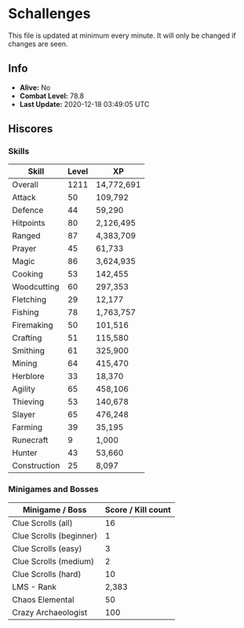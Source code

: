 # Schallenges

This file is updated at minimum every minute. It will only be changed if changes are seen.

## Info

 - **Alive:** No
 - **Combat Level:** 78.8
 - **Last Update:** 2020-12-18 03:49:05 UTC

## Hiscores

### Skills

| Skill | Level | XP |
|--|--|--|
| Overall | 1211 | 14,772,691 |
| Attack | 50 | 109,792 |
| Defence | 44 | 59,290 |
| Hitpoints | 80 | 2,126,495 |
| Ranged | 87 | 4,383,709 |
| Prayer | 45 | 61,733 |
| Magic | 86 | 3,624,935 |
| Cooking | 53 | 142,455 |
| Woodcutting | 60 | 297,353 |
| Fletching | 29 | 12,177 |
| Fishing | 78 | 1,763,757 |
| Firemaking | 50 | 101,516 |
| Crafting | 51 | 115,580 |
| Smithing | 61 | 325,900 |
| Mining | 64 | 415,470 |
| Herblore | 33 | 18,370 |
| Agility | 65 | 458,106 |
| Thieving | 53 | 140,678 |
| Slayer | 65 | 476,248 |
| Farming | 39 | 35,195 |
| Runecraft | 9 | 1,000 |
| Hunter | 43 | 53,660 |
| Construction | 25 | 8,097 |

### Minigames and Bosses

| Minigame / Boss | Score / Kill count |
|--|--|
| Clue Scrolls (all) | 16 |
| Clue Scrolls (beginner) | 1 |
| Clue Scrolls (easy) | 3 |
| Clue Scrolls (medium) | 2 |
| Clue Scrolls (hard) | 10 |
| LMS - Rank | 2,383 |
| Chaos Elemental | 50 |
| Crazy Archaeologist | 100 |
